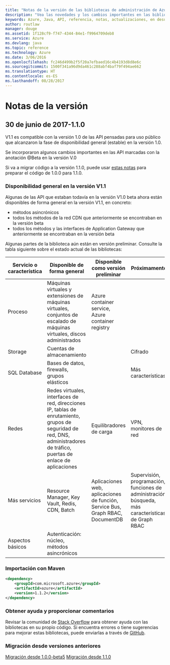 ```yaml
---
title: "Notas de la versión de las bibliotecas de administración de Azure para Java | Microsoft Docs"
description: "Vea las novedades y los cambios importantes en las bibliotecas de administración de Azure para Java"
keywords: Azure, Java, API, referencia, notas, actualizaciones, en desuso
author: routlaw
manager: douge
ms.assetid: 1f128cf9-f747-4344-84e1-f9964709deb8
ms.service: Azure
ms.devlang: java
ms.topic: reference
ms.technology: Azure
ms.date: 3/06/2016
ms.openlocfilehash: fc246d499b2f5f20a7efbaed16c4b4193d8d8e6c
ms.sourcegitcommit: 1500f341a96d9da461c288abf4baf79f494ae662
ms.translationtype: HT
ms.contentlocale: es-ES
ms.lasthandoff: 08/28/2017
---
```

# <a name="release-notes"></a>Notas de la versión 

## <a name="june-30-2017---110"></a>30 de junio de 2017-1.1.0 

V1.1 es compatible con la versión 1.0 de las API pensadas para uso público que alcanzaron la fase de disponibilidad general (estable) en la versión 1.0.

Se incorporaron algunos cambios importantes en las API marcadas con la anotación @Beta en la versión V.0

Si va a migrar código a la versión 1.1.0, puede usar [estas notas](https://github.com/Azure/azure-sdk-for-java/blob/master/notes/prepare-for-1.1.0.md) para preparar el código de 1.0.0 para 1.1.0.

### <a name="generally-availabile-in-v11"></a>Disponibilidad general en la versión V1.1

Algunas de las API que estaban todavía en la versión V1.0 beta ahora están disponibles de forma general en la versión V1.1, en concreto:

- métodos asincrónicos
- todos los métodos de la red CDN que anteriormente se encontraban en la versión beta
- todos los métodos y las interfaces de Application Gateway que anteriormente se encontraban en la versión beta

 Algunas partes de la biblioteca aún están en versión preliminar. Consulte la tabla siguiente sobre el estado actual de las bibliotecas:

Servicio o característica | Disponible de forma general | Disponible como versión preliminar  | Próximamente |
---------|---------|---------|---------|
Proceso  | Máquinas virtuales y extensiones de máquinas virtuales, conjuntos de escalado de máquinas virtuales, discos administrados   | Azure container service, Azure container registry |    |
Storage   |  Cuentas de almacenamiento       |         |   Cifrado      |
SQL Database  | Bases de datos, firewalls, grupos elásticos        |         |   Más características      |
Redes    |  Redes virtuales, interfaces de red, direcciones IP, tablas de enrutamiento, grupos de seguridad de red, DNS, administradores de tráfico, puertas de enlace de aplicaciones  |    Equilibradores de carga     |   VPN, monitores de red   |
Más servicios    |  Resource Manager, Key Vault, Redis, CDN, Batch       |  Aplicaciones web, aplicaciones de función, Service Bus, Graph RBAC, DocumentDB   | Supervisión, programación, funciones de administración, búsqueda, más características de Graph RBAC        |
Aspectos básicos     |   Autenticación: núcleo, métodos asincrónicos       |      |         |

### <a name="import-with-maven"></a>Importación con Maven

```XML
<dependency>
    <groupId>com.microsoft.azure</groupId>
    <artifactId>azure</artifactId>
    <version>1.1.2</version>
</dependency>
```

### <a name="get-help-and-give-feedback"></a>Obtener ayuda y proporcionar comentarios

Revisar la comunidad de [Stack Overflow](http://stackoverflow.com/questions/tagged/azure-java-sdk) para obtener ayuda con las bibliotecas en su propio código. Si encuentra errores o tiene sugerencias para mejorar estas bibliotecas, puede enviarlas a través de [GitHub](https://github.com/Azure/azure-sdk-for-java/issues).

### <a name="migrate-from-previous-releases"></a>Migración desde versiones anteriores

[Migración desde 1.0.0-beta5](https://github.com/Azure/azure-sdk-for-java/blob/master/notes/prepare-for-1.0.0.md)  [Migración desde 1.1.0](https://github.com/Azure/azure-sdk-for-java/blob/master/notes/prepare-for-1.1.0.md)


